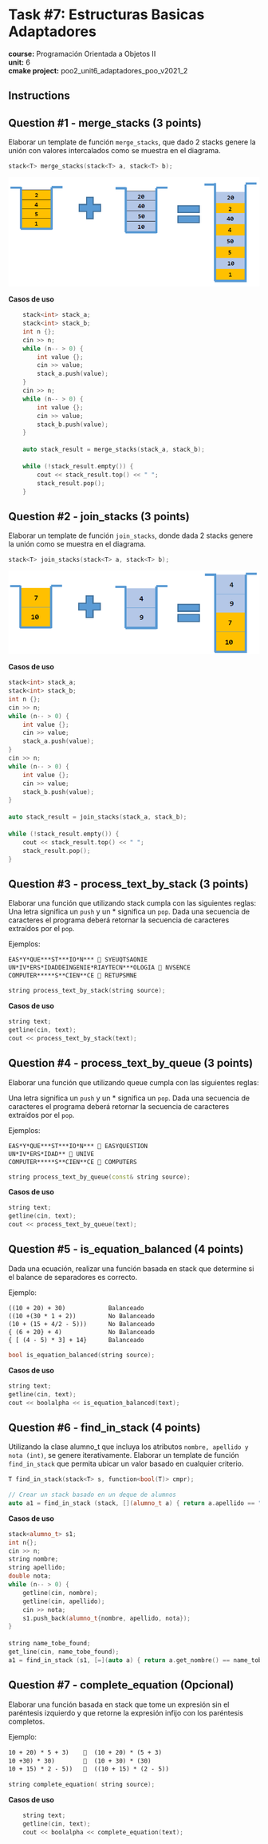 # Task #7: Estructuras Basicas Adaptadores  
**course:** Programación Orientada a Objetos II  
**unit:** 6  
**cmake project:** poo2_unit6_adaptadores_poo_v2021_2
## Instructions

## Question #1 - merge_stacks (3 points)
Elaborar un template de función `merge_stacks`, que dado 2 stacks genere la unión con valores intercalados como se muestra en el diagrama.
```cpp
stack<T> merge_stacks(stack<T> a, stack<T> b);
```

![img.png](img.png)

**Casos de uso**
```cpp
    stack<int> stack_a;
    stack<int> stack_b;
    int n {};
    cin >> n;
    while (n-- > 0) {
        int value {};
        cin >> value;
        stack_a.push(value);
    }
    cin >> n;
    while (n-- > 0) {
        int value {};
        cin >> value;
        stack_b.push(value);
    }
    
    auto stack_result = merge_stacks(stack_a, stack_b);
    
    while (!stack_result.empty()) {
        cout << stack_result.top() << " ";
        stack_result.pop();
    }
```

## Question #2 - join_stacks (3 points)
Elaborar un template de función `join_stacks`, donde
dada 2 stacks genere la unión como se muestra en el
diagrama.

```cpp
stack<T> join_stacks(stack<T> a, stack<T> b);
```
![img_1.png](img_1.png)

**Casos de uso**
```cpp
stack<int> stack_a;
stack<int> stack_b;
int n {};
cin >> n;
while (n-- > 0) {
    int value {};
    cin >> value;
    stack_a.push(value);
}
cin >> n;
while (n-- > 0) {
    int value {};
    cin >> value;
    stack_b.push(value);
}

auto stack_result = join_stacks(stack_a, stack_b);

while (!stack_result.empty()) {
    cout << stack_result.top() << " ";
    stack_result.pop();
}
```

## Question #3 - process_text_by_stack (3 points)

Elaborar una función que utilizando stack cumpla con las siguientes reglas:
Una letra significa un `push` y un * significa un `pop`. Dada una secuencia de
caracteres el programa deberá retornar la secuencia de caracteres extraídos por el
`pop`.

Ejemplos:
```
EAS*Y*QUE***ST***IO*N***  SYEUQTSAONIE
UN*IV*ERS*IDADDEINGENIE*RIAYTECN***OLOGIA  NVSENCE
COMPUTER*****S**CIEN**CE  RETUPSMNE
```

```cpp
string process_text_by_stack(string source);
```

**Casos de uso**
```cpp
string text;
getline(cin, text);
cout << process_text_by_stack(text);
```

## Question #4 - process_text_by_queue (3 points)
Elaborar una función que utilizando queue cumpla con las siguientes reglas:

Una letra significa un `push` y un * significa un `pop`. Dada una secuencia de
caracteres el programa deberá retornar la secuencia de caracteres extraídos por el
`pop`.

Ejemplos:
```
EAS*Y*QUE***ST***IO*N***  EASYQUESTION
UN*IV*ERS*IDAD**  UNIVE
COMPUTER*****S**CIEN**CE  COMPUTERS
```

```cpp
string process_text_by_queue(const& string source); 
```

**Casos de uso**
```cpp
string text;
getline(cin, text);
cout << process_text_by_queue(text);
```

## Question #5 - is_equation_balanced (4 points)

Dada una ecuación, realizar una función basada en stack que determine si el balance de separadores es correcto.

Ejemplo:
```
((10 + 20) + 30)            Balanceado
((10 +(30 * 1 + 2))         No Balanceado
(10 + (15 + 4/2 - 5)))      No Balanceado
{ (6 + 20} + 4)             No Balanceado
{ [ (4 - 5) * 3] + 14}      Balanceado
```

```cpp
bool is_equation_balanced(string source);
```

**Casos de uso**
```cpp
string text;
getline(cin, text);
cout << boolalpha << is_equation_balanced(text);
```

## Question #6 - find_in_stack (4 points)

Utilizando la clase alumno_t que incluya los atributos `nombre, apellido y nota (int)`, se genere iterativamente. 
Elaborar un template de función `find_in_stack` que permita ubicar un valor basado en cualquier criterio.
```cpp
T find_in_stack(stack<T> s, function<bool(T)> cmpr);
```

```cpp
// Crear un stack basado en un deque de alumnos
auto a1 = find_in_stack (stack, [](alumno_t a) { return a.apellido == "Perez"; });
```

**Casos de uso**
```cpp
stack<alumno_t> s1;
int n{};
cin >> n;
string nombre;
string apellido;
double nota;
while (n-- > 0) {
    getline(cin, nombre);
    getline(cin, apellido);
    cin >> nota;
    s1.push_back(alumno_t{nombre, apellido, nota});
}

string name_tobe_found;
get_line(cin, name_tobe_found);
a1 = find_in_stack (s1, [=](auto a) { return a.get_nombre() == name_tobe_found; });
```

## Question #7 - complete_equation (Opcional)

Elaborar una función basada en stack que tome un expresión sin el paréntesis izquierdo y que retorne la expresión infijo con los paréntesis completos.

Ejemplo:
```markdown
10 + 20) * 5 + 3)      (10 + 20) * (5 + 3) 
10 +30) * 30)          (10 + 30) * (30)
10 + 15) * 2 - 5))     ((10 + 15) * (2 - 5))
```

```cpp
string complete_equation( string source);
```
**Casos de uso**
```cpp
    string text;
    getline(cin, text);
    cout << boolalpha << complete_equation(text);
```
